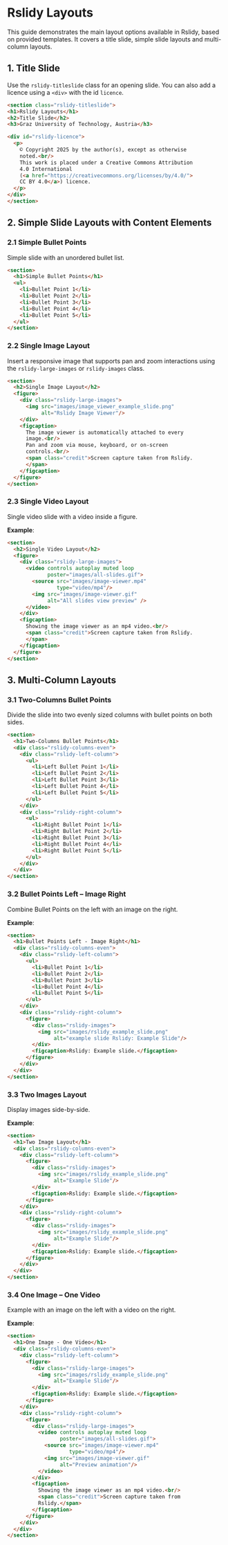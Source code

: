 
# Rslidy Layouts

This guide demonstrates the main layout options available in
Rslidy, based on provided templates. It covers a title slide,
simple slide layouts and multi-column layouts.



## 1. Title Slide

Use the `rslidy-titleslide` class for an opening slide.
You can also add a licence using a `<div>` with the id `licence`.

```html
<section class="rslidy-titleslide">
<h1>Rslidy Layouts</h1>
<h2>Title Slide</h2>
<h3>Graz University of Technology, Austria</h3>

<div id="rslidy-licence">
  <p>
    © Copyright 2025 by the author(s), except as otherwise
    noted.<br/>
    This work is placed under a Creative Commons Attribution
    4.0 International
    (<a href="https://creativecommons.org/licenses/by/4.0/">
    CC BY 4.0</a>) licence.
  </p>
</div>
</section>
```








## 2. Simple Slide Layouts with Content Elements


### 2.1 Simple Bullet Points
Simple slide with an unordered bullet list.

```html
<section>
  <h1>Simple Bullet Points</h1>
  <ul>
    <li>Bullet Point 1</li>
    <li>Bullet Point 2</li>
    <li>Bullet Point 3</li>
    <li>Bullet Point 4</li>
    <li>Bullet Point 5</li>
  </ul>
</section>
```




### 2.2 Single Image Layout
Insert a responsive image that supports pan and zoom
interactions using the `rslidy-large-images` or `rslidy-images` class.

```html
<section>
  <h2>Single Image Layout</h2>
  <figure>
    <div class="rslidy-large-images">
      <img src="images/image_viewer_example_slide.png"
           alt="Rslidy Image Viewer"/>
    </div>
    <figcaption>
      The image viewer is automatically attached to every
      image.<br/>
      Pan and zoom via mouse, keyboard, or on-screen
      controls.<br/>
      <span class="credit">Screen capture taken from Rslidy.
      </span>
    </figcaption>
  </figure>
</section>
```




### 2.3 Single Video Layout

Single video slide with a video inside a figure.

**Example**:
```html
<section>
  <h2>Single Video Layout</h2>
  <figure>
    <div class="rslidy-large-images">
      <video controls autoplay muted loop
             poster="images/all-slides.gif">
        <source src="images/image-viewer.mp4"
                type="video/mp4"/>
        <img src="images/image-viewer.gif"
             alt="All slides view preview" />
      </video>
    </div>
    <figcaption>
      Showing the image viewer as an mp4 video.<br/>
      <span class="credit">Screen capture taken from Rslidy.
      </span>
    </figcaption>
  </figure>
</section>
```







## 3. Multi-Column Layouts



### 3.1 Two-Columns Bullet Points

Divide the slide into two evenly sized columns with bullet points on 
both sides.

```html
<section>
  <h1>Two-Columns Bullet Points</h1>
  <div class="rslidy-columns-even">
    <div class="rslidy-left-column">
      <ul>
        <li>Left Bullet Point 1</li>
        <li>Left Bullet Point 2</li>
        <li>Left Bullet Point 3</li>
        <li>Left Bullet Point 4</li>
        <li>Left Bullet Point 5</li>
      </ul>
    </div>
    <div class="rslidy-right-column">
      <ul>
        <li>Right Bullet Point 1</li>
        <li>Right Bullet Point 2</li>
        <li>Right Bullet Point 3</li>
        <li>Right Bullet Point 4</li>
        <li>Right Bullet Point 5</li>
      </ul>
    </div>
  </div>
</section>
```




### 3.2 Bullet Points Left – Image Right

Combine Bullet Points on the left with an image on the right.

**Example**:
```html
<section>
  <h1>Bullet Points Left - Image Right</h1>
  <div class="rslidy-columns-even">
    <div class="rslidy-left-column">
      <ul>
        <li>Bullet Point 1</li>
        <li>Bullet Point 2</li>
        <li>Bullet Point 3</li>
        <li>Bullet Point 4</li>
        <li>Bullet Point 5</li>
      </ul>
    </div>
    <div class="rslidy-right-column">
      <figure>
        <div class="rslidy-images">
          <img src="images/rslidy_example_slide.png"
               alt="example slide Rslidy: Example Slide"/>
        </div>
        <figcaption>Rslidy: Example slide.</figcaption>
      </figure>
    </div>
  </div>
</section>
```






### 3.3 Two Images Layout

Display images side-by-side.

**Example**:
```html
<section>
  <h1>Two Image Layout</h1>
  <div class="rslidy-columns-even">
    <div class="rslidy-left-column">
      <figure>
        <div class="rslidy-images">
          <img src="images/rslidy_example_slide.png"
               alt="Example Slide"/>
        </div>
        <figcaption>Rslidy: Example slide.</figcaption>
      </figure>
    </div>
    <div class="rslidy-right-column">
      <figure>
        <div class="rslidy-images">
          <img src="images/rslidy_example_slide.png"
               alt="Example Slide"/>
        </div>
        <figcaption>Rslidy: Example slide.</figcaption>
      </figure>
    </div>
  </div>
</section>
```







### 3.4 One Image – One Video

Example with an image on the left with a video on the right.

**Example**:
```html
<section>
  <h1>One Image - One Video</h1>
  <div class="rslidy-columns-even">
    <div class="rslidy-left-column">
      <figure>
        <div class="rslidy-large-images">
          <img src="images/rslidy_example_slide.png"
               alt="Example Slide"/>
        </div>
        <figcaption>Rslidy: Example slide.</figcaption>
      </figure>
    </div>
    <div class="rslidy-right-column">
      <figure>
        <div class="rslidy-large-images">
          <video controls autoplay muted loop
                 poster="images/all-slides.gif">
            <source src="images/image-viewer.mp4"
                    type="video/mp4"/>
            <img src="images/image-viewer.gif"
                 alt="Preview animation"/>
          </video>
        </div>
        <figcaption>
          Showing the image viewer as an mp4 video.<br/>
          <span class="credit">Screen capture taken from
          Rslidy.</span>
        </figcaption>
      </figure>
    </div>
  </div>
</section>
```


